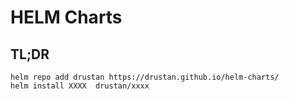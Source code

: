 # HELM Charts

## TL;DR

```console
helm repo add drustan https://drustan.github.io/helm-charts/
helm install XXXX  drustan/xxxx
```
